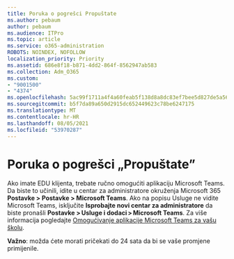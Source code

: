 ```yaml
---
title: Poruka o pogrešci Propuštate
ms.author: pebaum
author: pebaum
ms.audience: ITPro
ms.topic: article
ms.service: o365-administration
ROBOTS: NOINDEX, NOFOLLOW
localization_priority: Priority
ms.assetid: 686e8f18-b871-4dd2-864f-8562947ab583
ms.collection: Adm_O365
ms.custom:
- "9001500"
- "4374"
ms.openlocfilehash: 5ac99f1711a4f4a60feab5f138d8a8dc83ef7bee5d827de5a567417bfca9f5aa
ms.sourcegitcommit: b5f7da89a650d2915dc652449623c78be6247175
ms.translationtype: MT
ms.contentlocale: hr-HR
ms.lasthandoff: 08/05/2021
ms.locfileid: "53970287"
---
```

# <a name="youre-missing-out-error-message"></a>Poruka o pogrešci „Propuštate”

Ako imate EDU klijenta, trebate ručno omogućiti aplikaciju Microsoft Teams. Da biste to učinili, idite u centar za administratore okruženja Microsoft 365 **Postavke > Postavke > Microsoft Teams**. Ako na popisu Usluge ne vidite Microsoft Teams, isključite **Isprobajte novi centar za administratore** da biste pronašli **Postavke > Usluge i dodaci > Microsoft Teams**. Za više informacija pogledajte [Omogućivanje aplikacije Microsoft Teams za vašu školu](https://docs.microsoft.com/microsoft-365/education/intune-edu-trial/enable-microsoft-teams#enable-microsoft-teams-for-your-school-1).

**Važno**: možda ćete morati pričekati do 24 sata da bi se vaše promjene primijenile.
